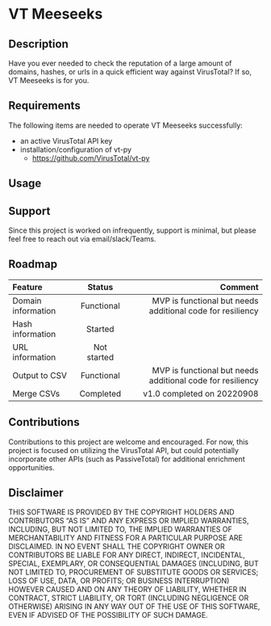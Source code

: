 # VT Meeseeks

## Description
Have you ever needed to check the reputation of a large amount of domains, hashes, or urls in a quick efficient way against VirusTotal? If so, VT Meeseeks is for you. 

## Requirements 
The following items are needed to operate VT Meeseeks successfully: 
- an active VirusTotal API key 
- installation/configuration of vt-py
    - https://github.com/VirusTotal/vt-py

## Usage 

## Support 

Since this project is worked on infrequently, support is minimal, but please feel free to reach out via email/slack/Teams. 

## Roadmap

| Feature               | Status         | Comment                                                     |
| :-------------------- | :------:       | -------:                                                    | 
| Domain information    | Functional     | MVP is functional but needs additional code for resiliency  | 
| Hash information      | Started        |                            | 
| URL information       | Not started    |                            | 
| Output to CSV         | Functional     | MVP is functional but needs additional code for resiliency  | 
| Merge CSVs            | Completed      | v1.0 completed on 20220908 |  
 
## Contributions

Contributions to this project are welcome and encouraged. For now, this project is focused on utilizing the VirusTotal API, but could potentially incorporate other APIs (such as PassiveTotal) for additional enrichment opportunities.

## Disclaimer 

THIS SOFTWARE IS PROVIDED BY THE COPYRIGHT HOLDERS AND CONTRIBUTORS “AS IS” AND ANY EXPRESS OR IMPLIED WARRANTIES, INCLUDING, BUT NOT LIMITED TO, THE IMPLIED WARRANTIES OF MERCHANTABILITY AND FITNESS FOR A PARTICULAR PURPOSE ARE DISCLAIMED. IN NO EVENT SHALL THE COPYRIGHT OWNER OR CONTRIBUTORS BE LIABLE FOR ANY DIRECT, INDIRECT, INCIDENTAL, SPECIAL, EXEMPLARY, OR CONSEQUENTIAL DAMAGES (INCLUDING, BUT NOT LIMITED TO, PROCUREMENT OF SUBSTITUTE GOODS OR SERVICES; LOSS OF USE, DATA, OR PROFITS; OR BUSINESS INTERRUPTION) HOWEVER CAUSED AND ON ANY THEORY OF LIABILITY, WHETHER IN CONTRACT, STRICT LIABILITY, OR TORT (INCLUDING NEGLIGENCE OR OTHERWISE) ARISING IN ANY WAY OUT OF THE USE OF THIS SOFTWARE, EVEN IF ADVISED OF THE POSSIBILITY OF SUCH DAMAGE.